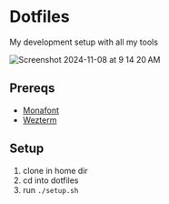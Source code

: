 # Dotfiles
My development setup with all my tools

![Screenshot 2024-11-08 at 9 14 20 AM](https://github.com/user-attachments/assets/d196f0e5-0030-4610-8fe8-475bd1dfd20f)


## Prereqs
* [Monafont](https://github.com/githubnext/monaspace) 
* [Wezterm](https://wezfurlong.org/wezterm/index.html)

## Setup

1. clone in home dir
2. cd into dotfiles
3. run `./setup.sh`
